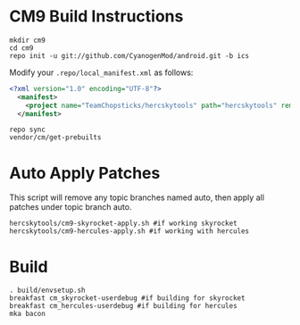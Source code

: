 CM9 Build Instructions
=======================
```
mkdir cm9
cd cm9
repo init -u git://github.com/CyanogenMod/android.git -b ics
```

Modify your `.repo/local_manifest.xml` as follows:

```xml
<?xml version="1.0" encoding="UTF-8"?>
  <manifest>
    <project name="TeamChopsticks/hercskytools" path="hercskytools" remote="github" revision="ics" />
  </manifest>
```

```
repo sync
vendor/cm/get-prebuilts
```

Auto Apply Patches
==================
This script will remove any topic branches named auto, then apply all patches under topic branch auto.

```
hercskytools/cm9-skyrocket-apply.sh #if working skyrocket
hercskytools/cm9-hercules-apply.sh #if working with hercules
```

Build
=====

```
. build/envsetup.sh
breakfast cm_skyrocket-userdebug #if building for skyrocket
breakfast cm_hercules-userdebug #if building for hercules
mka bacon
```
